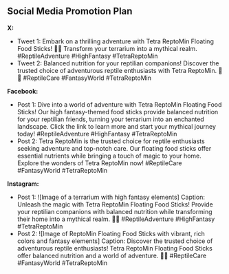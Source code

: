 ## Social Media Promotion Plan

**X:**
- Tweet 1: Embark on a thrilling adventure with Tetra ReptoMin Floating Food Sticks! 🐢✨ Transform your terrarium into a mythical realm. #ReptileAdventure #HighFantasy #TetraReptoMin
- Tweet 2: Balanced nutrition for your reptilian companions! Discover the trusted choice of adventurous reptile enthusiasts with Tetra ReptoMin. 🌿🐊 #ReptileCare #FantasyWorld #TetraReptoMin

**Facebook:**
- Post 1: Dive into a world of adventure with Tetra ReptoMin Floating Food Sticks! Our high fantasy-themed food sticks provide balanced nutrition for your reptilian friends, turning your terrarium into an enchanted landscape. Click the link to learn more and start your mythical journey today! #ReptileAdventure #HighFantasy #TetraReptoMin
- Post 2: Tetra ReptoMin is the trusted choice for reptile enthusiasts seeking adventure and top-notch care. Our floating food sticks offer essential nutrients while bringing a touch of magic to your home. Explore the wonders of Tetra ReptoMin now! #ReptileCare #FantasyWorld #TetraReptoMin

**Instagram:**
- Post 1: ![Image of a terrarium with high fantasy elements]
  Caption: Unleash the magic with Tetra ReptoMin Floating Food Sticks! Provide your reptilian companions with balanced nutrition while transforming their home into a mythical realm. 🐢✨ #ReptileAdventure #HighFantasy #TetraReptoMin
- Post 2: ![Image of ReptoMin Floating Food Sticks with vibrant, rich colors and fantasy elements]
  Caption: Discover the trusted choice of adventurous reptile enthusiasts! Tetra ReptoMin Floating Food Sticks offer balanced nutrition and a world of adventure. 🌿🐊 #ReptileCare #FantasyWorld #TetraReptoMin